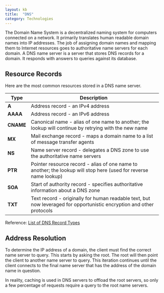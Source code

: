 ```yaml
---
layout: kb
title:  "DNS"
category: Technologies
---
```


The Domain Name System is a decentralized naming system for computers
connected on a network. It primarily translates human readable
domain names into IP addresses. The job of assigning domain names
and mapping them to Internet resources goes to authoritative name
servers for each domain. A DNS name server is a server that stores
DNS records for a domain. It responds with answers to queries against
its database.

## Resource Records
Here are the most common resources stored in a DNS name server.

| Type | Description |
| ---- | ----------- |
| **A** | Address record - an IPv4 address |
| **AAAA** | Address record - an IPv6 address |
| **CNAME** | Canonical name - alias of one name to another; the lookup will continue by retrying with the new name |
| **MX** | Mail exchange record - maps a domain name to a list of message transfer agents |
| **NS** | Name server record - delegates a DNS zone to use the authoritative name servers |
| **PTR** | Pointer resource record - alias of one name to another; the lookup will stop here (used for reverse name lookup) |
| **SOA** | Start of authority record - specifies authoritative information about a DNS zone |
| **TXT** | Text record - originally for human readable text, but now leveraged for opportunistic encryption and other protocols |

Reference: [List of DNS Record Types](https://en.wikipedia.org/wiki/List_of_DNS_record_types)

## Address Resolution
To determine the IP address of a domain, the client must find the
correct name server to query. This starts by asking the root. The
root will then point the client to another name server to query.
This iteration continues until the client connects to the final
name server that has the address of the domain name in question.

In reality, caching is used in DNS servers to offload the root
servers, so only a few percentage of requests require a query to
the root name servers.
